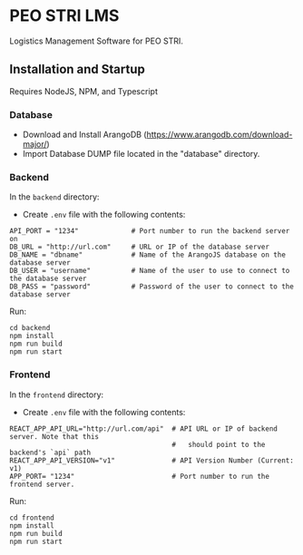# PEO STRI LMS

Logistics Management Software for PEO STRI.

## Installation and Startup

Requires NodeJS, NPM, and Typescript

### Database

- Download and Install ArangoDB (https://www.arangodb.com/download-major/)
- Import Database DUMP file located in the "database" directory.

### Backend

In the `backend` directory:

- Create `.env` file with the following contents:

```
API_PORT = "1234"             # Port number to run the backend server on
DB_URL = "http://url.com"     # URL or IP of the database server
DB_NAME = "dbname"            # Name of the ArangoJS database on the database server
DB_USER = "username"          # Name of the user to use to connect to the database server
DB_PASS = "password"          # Password of the user to connect to the database server
```

Run:

```shell
cd backend
npm install
npm run build
npm run start
```

### Frontend

In the `frontend` directory:

- Create `.env` file with the following contents:

```
REACT_APP_API_URL="http://url.com/api"  # API URL or IP of backend server. Note that this
                                        #   should point to the backend's `api` path
REACT_APP_API_VERSION="v1"              # API Version Number (Current: v1)
APP_PORT= "1234"                        # Port number to run the frontend server.
```

Run:

```shell
cd frontend
npm install
npm run build
npm run start
```
